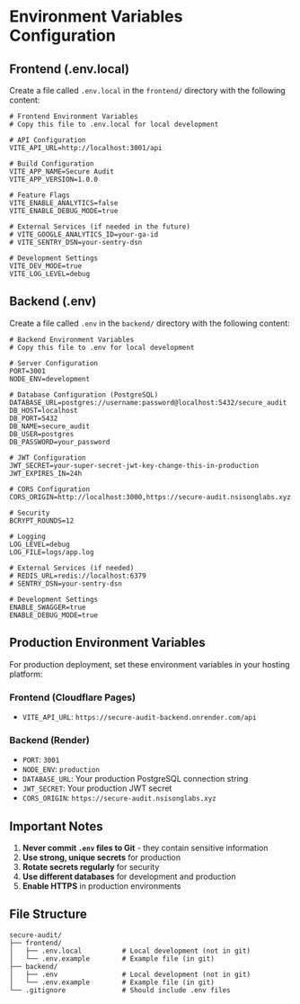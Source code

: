 # Environment Variables Configuration

## Frontend (.env.local)

Create a file called `.env.local` in the `frontend/` directory with the following content:

```env
# Frontend Environment Variables
# Copy this file to .env.local for local development

# API Configuration
VITE_API_URL=http://localhost:3001/api

# Build Configuration
VITE_APP_NAME=Secure Audit
VITE_APP_VERSION=1.0.0

# Feature Flags
VITE_ENABLE_ANALYTICS=false
VITE_ENABLE_DEBUG_MODE=true

# External Services (if needed in the future)
# VITE_GOOGLE_ANALYTICS_ID=your-ga-id
# VITE_SENTRY_DSN=your-sentry-dsn

# Development Settings
VITE_DEV_MODE=true
VITE_LOG_LEVEL=debug
```

## Backend (.env)

Create a file called `.env` in the `backend/` directory with the following content:

```env
# Backend Environment Variables
# Copy this file to .env for local development

# Server Configuration
PORT=3001
NODE_ENV=development

# Database Configuration (PostgreSQL)
DATABASE_URL=postgres://username:password@localhost:5432/secure_audit
DB_HOST=localhost
DB_PORT=5432
DB_NAME=secure_audit
DB_USER=postgres
DB_PASSWORD=your_password

# JWT Configuration
JWT_SECRET=your-super-secret-jwt-key-change-this-in-production
JWT_EXPIRES_IN=24h

# CORS Configuration
CORS_ORIGIN=http://localhost:3000,https://secure-audit.nsisonglabs.xyz

# Security
BCRYPT_ROUNDS=12

# Logging
LOG_LEVEL=debug
LOG_FILE=logs/app.log

# External Services (if needed)
# REDIS_URL=redis://localhost:6379
# SENTRY_DSN=your-sentry-dsn

# Development Settings
ENABLE_SWAGGER=true
ENABLE_DEBUG_MODE=true
```

## Production Environment Variables

For production deployment, set these environment variables in your hosting platform:

### Frontend (Cloudflare Pages)
- `VITE_API_URL`: `https://secure-audit-backend.onrender.com/api`

### Backend (Render)
- `PORT`: `3001`
- `NODE_ENV`: `production`
- `DATABASE_URL`: Your production PostgreSQL connection string
- `JWT_SECRET`: Your production JWT secret
- `CORS_ORIGIN`: `https://secure-audit.nsisonglabs.xyz`

## Important Notes

1. **Never commit `.env` files to Git** - they contain sensitive information
2. **Use strong, unique secrets** for production
3. **Rotate secrets regularly** for security
4. **Use different databases** for development and production
5. **Enable HTTPS** in production environments

## File Structure

```
secure-audit/
├── frontend/
│   ├── .env.local          # Local development (not in git)
│   └── .env.example        # Example file (in git)
├── backend/
│   ├── .env                # Local development (not in git)
│   └── .env.example        # Example file (in git)
└── .gitignore              # Should include .env files
``` 
